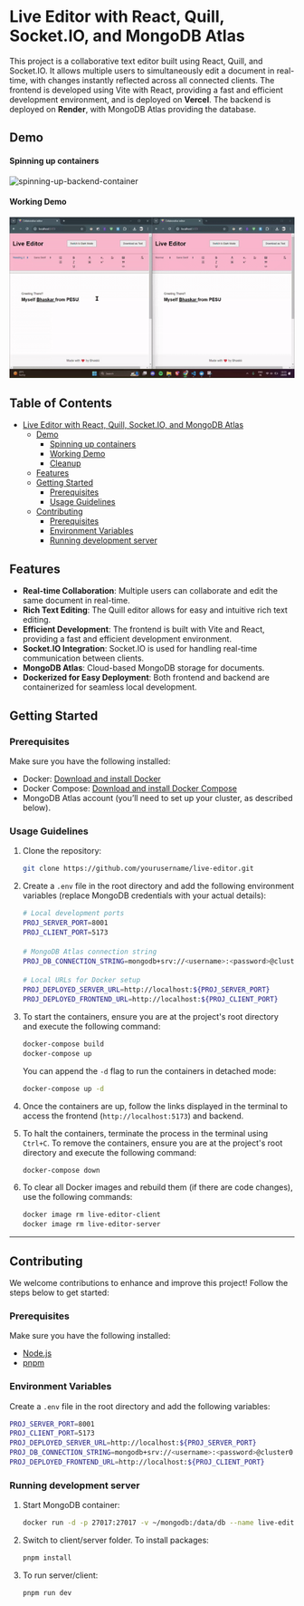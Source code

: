 
# Live Editor with React, Quill, Socket.IO, and MongoDB Atlas

This project is a collaborative text editor built using React, Quill, and Socket.IO. It allows multiple users to simultaneously edit a document in real-time, with changes instantly reflected across all connected clients. The frontend is developed using Vite with React, providing a fast and efficient development environment, and is deployed on **Vercel**. The backend is deployed on **Render**, with MongoDB Atlas providing the database.

## Demo

#### Spinning up containers

![spinning-up-backend-container](./assets/Spinning_Containers(Backend).gif)

#### Working Demo

![working-demo](./assets/Working_Demo.gif)


## Table of Contents

- [Live Editor with React, Quill, Socket.IO, and MongoDB Atlas](#live-editor-with-react-quill-socketio-and-mongodb-atlas)
  - [Demo](#demo)
      - [Spinning up containers](#spinning-up-containers)
      - [Working Demo](#working-demo)
      - [Cleanup](#cleanup)
  - [Features](#features)
  - [Getting Started](#getting-started)
    - [Prerequisites](#prerequisites)
    - [Usage Guidelines](#usage-guidelines)
  - [Contributing](#contributing)
    - [Prerequisites](#prerequisites-1)
    - [Environment Variables](#environment-variables)
    - [Running development server](#running-development-server)

## Features
- **Real-time Collaboration**: Multiple users can collaborate and edit the same document in real-time.
- **Rich Text Editing**: The Quill editor allows for easy and intuitive rich text editing.
- **Efficient Development**: The frontend is built with Vite and React, providing a fast and efficient development environment.
- **Socket.IO Integration**: Socket.IO is used for handling real-time communication between clients.
- **MongoDB Atlas**: Cloud-based MongoDB storage for documents.
- **Dockerized for Easy Deployment**: Both frontend and backend are containerized for seamless local development.

## Getting Started

### Prerequisites

Make sure you have the following installed:

- Docker: [Download and install Docker](https://docs.docker.com/get-docker/)
- Docker Compose: [Download and install Docker Compose](https://docs.docker.com/compose/install/)
- MongoDB Atlas account (you’ll need to set up your cluster, as described below).

### Usage Guidelines

1. Clone the repository:

   ```bash
   git clone https://github.com/yourusername/live-editor.git
   ```

2. Create a `.env` file in the root directory and add the following environment variables (replace MongoDB credentials with your actual details):

    ```bash
    # Local development ports
    PROJ_SERVER_PORT=8001
    PROJ_CLIENT_PORT=5173

    # MongoDB Atlas connection string
    PROJ_DB_CONNECTION_STRING=mongodb+srv://<username>:<password>@cluster0.mongodb.net/editor-db?retryWrites=true&w=majority

    # Local URLs for Docker setup
    PROJ_DEPLOYED_SERVER_URL=http://localhost:${PROJ_SERVER_PORT}
    PROJ_DEPLOYED_FRONTEND_URL=http://localhost:${PROJ_CLIENT_PORT}
    ```

3. To start the containers, ensure you are at the project's root directory and execute the following command:
    ```bash
    docker-compose build
    docker-compose up
    ```
    You can append the `-d` flag to run the containers in detached mode:
    ```bash
    docker-compose up -d
    ```

4. Once the containers are up, follow the links displayed in the terminal to access the frontend (`http://localhost:5173`) and backend.

5. To halt the containers, terminate the process in the terminal using `Ctrl+C`. To remove the containers, ensure you are at the project's root directory and execute the following command:
    ```bash
    docker-compose down
    ```

6. To clear all Docker images and rebuild them (if there are code changes), use the following commands:
    ```bash
    docker image rm live-editor-client
    docker image rm live-editor-server
    ```

---

## Contributing

We welcome contributions to enhance and improve this project! Follow the steps below to get started:

### Prerequisites

Make sure you have the following installed:

- [Node.js](https://nodejs.org/)
- [pnpm](https://pnpm.io/)

### Environment Variables

Create a `.env` file in the root directory and add the following variables:

```bash
PROJ_SERVER_PORT=8001
PROJ_CLIENT_PORT=5173
PROJ_DEPLOYED_SERVER_URL=http://localhost:${PROJ_SERVER_PORT}
PROJ_DB_CONNECTION_STRING=mongodb+srv://<username>:<password>@cluster0.mongodb.net/editor-db?retryWrites=true&w=majority
PROJ_DEPLOYED_FRONTEND_URL=http://localhost:${PROJ_CLIENT_PORT}
```

### Running development server
1. Start MongoDB container:
   ```bash
   docker run -d -p 27017:27017 -v ~/mongodb:/data/db --name live-editor mongo:7.0.3
   ```
2. Switch to client/server folder. To install packages:
    ```bash
    pnpm install
    ```
3. To run server/client:
    ```bash
    pnpm run dev
    ```

